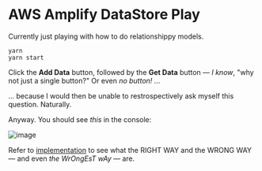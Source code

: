 # AWS Amplify DataStore Play

Currently just playing with how to do relationshippy models.

```
yarn
yarn start
```

Click the **Add Data** button, followed by the **Get Data** button &mdash; *I know*, "why not just a single button?" Or even *no button!* ... 

... because I would then be unable to restrospectively ask myself this question. Naturally.

Anyway. You should see *this* in the console:

![image](https://user-images.githubusercontent.com/8375502/117191743-89064d00-ada6-11eb-8289-eb5204dd9360.png)

Refer to [implementation](https://github.com/svidgen/aws-amplify-ds-play/blob/main/src/App.js) to see what the RIGHT WAY and the WRONG WAY &mdash; and even *the WrOngEsT wAy* &mdash; are.

